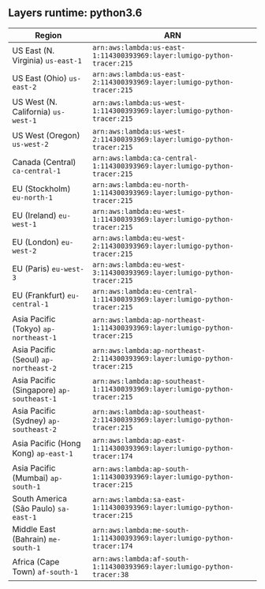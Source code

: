Layers runtime: python3.6
----
| Region | ARN |
| --- | --- |
|US East (N. Virginia)  `us-east-1`|`arn:aws:lambda:us-east-1:114300393969:layer:lumigo-python-tracer:215`|
|US East (Ohio)  `us-east-2`|`arn:aws:lambda:us-east-2:114300393969:layer:lumigo-python-tracer:215`|
|US West (N. California)  `us-west-1`|`arn:aws:lambda:us-west-1:114300393969:layer:lumigo-python-tracer:215`|
|US West (Oregon)  `us-west-2`|`arn:aws:lambda:us-west-2:114300393969:layer:lumigo-python-tracer:215`|
|Canada (Central)  `ca-central-1`|`arn:aws:lambda:ca-central-1:114300393969:layer:lumigo-python-tracer:215`|
|EU (Stockholm)  `eu-north-1`|`arn:aws:lambda:eu-north-1:114300393969:layer:lumigo-python-tracer:215`|
|EU (Ireland)  `eu-west-1`|`arn:aws:lambda:eu-west-1:114300393969:layer:lumigo-python-tracer:215`|
|EU (London)  `eu-west-2`|`arn:aws:lambda:eu-west-2:114300393969:layer:lumigo-python-tracer:215`|
|EU (Paris)  `eu-west-3`|`arn:aws:lambda:eu-west-3:114300393969:layer:lumigo-python-tracer:215`|
|EU (Frankfurt)  `eu-central-1`|`arn:aws:lambda:eu-central-1:114300393969:layer:lumigo-python-tracer:215`|
|Asia Pacific (Tokyo)  `ap-northeast-1`|`arn:aws:lambda:ap-northeast-1:114300393969:layer:lumigo-python-tracer:215`|
|Asia Pacific (Seoul)  `ap-northeast-2`|`arn:aws:lambda:ap-northeast-2:114300393969:layer:lumigo-python-tracer:215`|
|Asia Pacific (Singapore)  `ap-southeast-1`|`arn:aws:lambda:ap-southeast-1:114300393969:layer:lumigo-python-tracer:215`|
|Asia Pacific (Sydney)  `ap-southeast-2`|`arn:aws:lambda:ap-southeast-2:114300393969:layer:lumigo-python-tracer:215`|
|Asia Pacific (Hong Kong)  `ap-east-1`|`arn:aws:lambda:ap-east-1:114300393969:layer:lumigo-python-tracer:174`|
|Asia Pacific (Mumbai)  `ap-south-1`|`arn:aws:lambda:ap-south-1:114300393969:layer:lumigo-python-tracer:215`|
|South America (São Paulo)  `sa-east-1`|`arn:aws:lambda:sa-east-1:114300393969:layer:lumigo-python-tracer:215`|
|Middle East (Bahrain)  `me-south-1`|`arn:aws:lambda:me-south-1:114300393969:layer:lumigo-python-tracer:174`|
|Africa (Cape Town)  `af-south-1`|`arn:aws:lambda:af-south-1:114300393969:layer:lumigo-python-tracer:38`|
